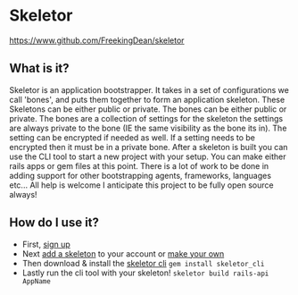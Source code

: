 # Skeletor

https://www.github.com/FreekingDean/skeletor

## What is it?

Skeletor is an application bootstrapper. It takes in a set of configurations we call 'bones', and puts them together to form
an application skeleton. These Skeletons can be either public or private. The bones can be either public or private. The bones
are a collection of settings for the skeleton the settings are always private to the bone (IE the same visibility as the bone its in).
The setting can be encrypted if needed as well. If a setting needs to be encrypted then it must be in a private bone.  After a skeleton
is built you can use the CLI tool to start a new project with your setup. You can make either rails apps or gem files at this point.
There is a lot of work to be done in adding support for other bootstrapping agents, frameworks, languages etc... All help is welcome
I anticipate this project to be fully open source always!

## How do I use it?

- First, [sign up](https://www.skeletorapp.com/accounts/new)
- Next [add a skeleton](https://www.skeletorapp.com/skeletons) to your account or [make your own](https://www.skeletorapp.com/skeletons/new)
- Then download & install the [skeletor cli](https://www.github.com/FreekingDean/skeletor_cli) `gem install skeletor_cli`
- Lastly run the cli tool with your skeleton! `skeletor build rails-api AppName`
